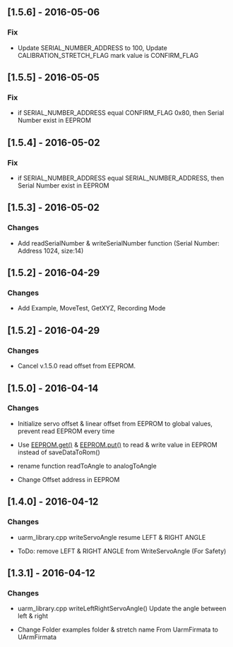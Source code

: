 ## [1.5.6] - 2016-05-06

### Fix

- Update SERIAL_NUMBER_ADDRESS to 100, Update CALIBRATION_STRETCH_FLAG mark value is CONFIRM_FLAG

## [1.5.5] - 2016-05-05

### Fix

- if SERIAL_NUMBER_ADDRESS equal CONFIRM_FLAG 0x80, then Serial Number exist in EEPROM

## [1.5.4] - 2016-05-02

### Fix

- if SERIAL_NUMBER_ADDRESS equal SERIAL_NUMBER_ADDRESS, then Serial Number exist in EEPROM

## [1.5.3] - 2016-05-02

### Changes

- Add readSerialNumber & writeSerialNumber function (Serial Number: Address 1024, size:14)


## [1.5.2] - 2016-04-29

### Changes

- Add Example, MoveTest, GetXYZ, Recording Mode


## [1.5.2] - 2016-04-29

### Changes

- Cancel v.1.5.0 read offset from EEPROM.


## [1.5.0] - 2016-04-14

### Changes

- Initialize servo offset & linear offset from EEPROM to global values, prevent read EEPROM every time

- Use [EEPROM.get()][a4e46a5d] & [EEPROM.put()][275bf48d] to read & write value in EEPROM instead of saveDataToRom()

  [a4e46a5d]: https://www.arduino.cc/en/Reference/EEPROMGet "EEPROM.get()"
  [275bf48d]: https://www.arduino.cc/en/Reference/EEPROMPut "EEPROM.put()"

- rename function readToAngle to analogToAngle
- Change Offset address in EEPROM

## [1.4.0] - 2016-04-12

### Changes

- uarm_library.cpp writeServoAngle resume LEFT & RIGHT ANGLE

- ToDo: remove LEFT & RIGHT ANGLE from WriteServoAngle (For Safety)


## [1.3.1] - 2016-04-12

### Changes

- uarm_library.cpp writeLeftRightServoAngle() Update the angle between left & right  

- Change Folder examples folder & stretch name From UarmFirmata to UArmFirmata  
